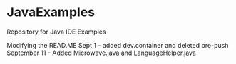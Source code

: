 # JavaExamples
Repository for Java IDE Examples

Modifying the READ.ME
Sept 1 - added dev.container and deleted pre-push
September 11 - Added Microwave.java and LanguageHelper.java